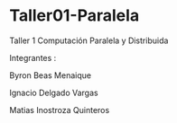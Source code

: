 # Taller01-Paralela
Taller 1 Computación Paralela y Distribuida

Integrantes :

Byron Beas Menaique

Ignacio Delgado Vargas

Matias Inostroza Quinteros
